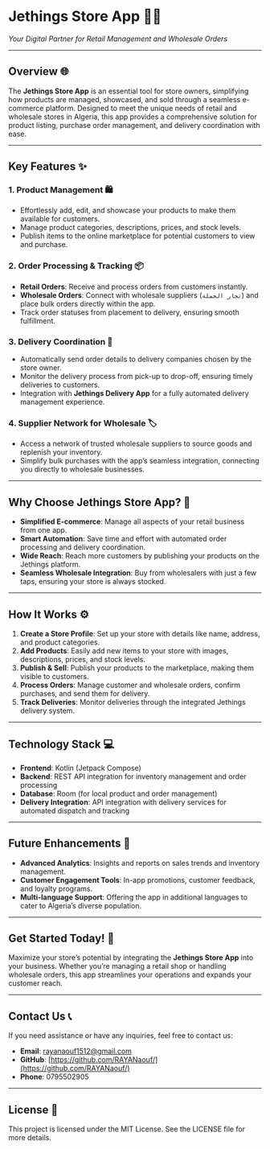# **Jethings Store App** 🏬📱  
*Your Digital Partner for Retail Management and Wholesale Orders*

---

## **Overview** 🌐
The **Jethings Store App** is an essential tool for store owners, simplifying how products are managed, showcased, and sold through a seamless e-commerce platform. Designed to meet the unique needs of retail and wholesale stores in Algeria, this app provides a comprehensive solution for product listing, purchase order management, and delivery coordination with ease.

---

## **Key Features** ✨

### 1. **Product Management** 🛍️
- Effortlessly add, edit, and showcase your products to make them available for customers.
- Manage product categories, descriptions, prices, and stock levels.
- Publish items to the online marketplace for potential customers to view and purchase.

### 2. **Order Processing & Tracking** 📦
- **Retail Orders**: Receive and process orders from customers instantly. 
- **Wholesale Orders**: Connect with wholesale suppliers (`تجار الجملة`) and place bulk orders directly within the app.
- Track order statuses from placement to delivery, ensuring smooth fulfillment.

### 3. **Delivery Coordination** 🚚
- Automatically send order details to delivery companies chosen by the store owner.
- Monitor the delivery process from pick-up to drop-off, ensuring timely deliveries to customers.
- Integration with **Jethings Delivery App** for a fully automated delivery management experience.

### 4. **Supplier Network for Wholesale** 🏷️
- Access a network of trusted wholesale suppliers to source goods and replenish your inventory.
- Simplify bulk purchases with the app’s seamless integration, connecting you directly to wholesale businesses.

---

## **Why Choose Jethings Store App?** 🏪
- **Simplified E-commerce**: Manage all aspects of your retail business from one app.
- **Smart Automation**: Save time and effort with automated order processing and delivery coordination.
- **Wide Reach**: Reach more customers by publishing your products on the Jethings platform.
- **Seamless Wholesale Integration**: Buy from wholesalers with just a few taps, ensuring your store is always stocked.

---

## **How It Works** ⚙️
1. **Create a Store Profile**: Set up your store with details like name, address, and product categories.
2. **Add Products**: Easily add new items to your store with images, descriptions, prices, and stock levels.
3. **Publish & Sell**: Publish your products to the marketplace, making them visible to customers.
4. **Process Orders**: Manage customer and wholesale orders, confirm purchases, and send them for delivery.
5. **Track Deliveries**: Monitor deliveries through the integrated Jethings delivery system.

---

## **Technology Stack** 💻
- **Frontend**: Kotlin (Jetpack Compose)
- **Backend**: REST API integration for inventory management and order processing
- **Database**: Room (for local product and order management)
- **Delivery Integration**: API integration with delivery services for automated dispatch and tracking

---

## **Future Enhancements** 🔮
- **Advanced Analytics**: Insights and reports on sales trends and inventory management.
- **Customer Engagement Tools**: In-app promotions, customer feedback, and loyalty programs.
- **Multi-language Support**: Offering the app in additional languages to cater to Algeria’s diverse population.

---

## **Get Started Today!** 🚀
Maximize your store’s potential by integrating the **Jethings Store App** into your business. Whether you’re managing a retail shop or handling wholesale orders, this app streamlines your operations and expands your customer reach.

---
## **Contact Us** 📞
If you need assistance or have any inquiries, feel free to contact us:
- **Email**: [rayanaouf1512@gmail.com](mailto:rayanaouf1512@gmail.com)
- **GitHub**: [https://github.com/RAYANaouf/](https://github.com/RAYANaouf/)
- **Phone**: 0795502905

---

## **License** 📜
This project is licensed under the MIT License. See the LICENSE file for more details.
